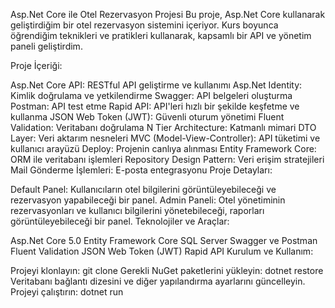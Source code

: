 Asp.Net Core ile Otel Rezervasyon Projesi
Bu proje, Asp.Net Core kullanarak geliştirdiğim bir otel rezervasyon sistemini içeriyor. Kurs boyunca öğrendiğim teknikleri ve pratikleri kullanarak, kapsamlı bir API ve yönetim paneli geliştirdim.

Proje İçeriği:

Asp.Net Core API: RESTful API geliştirme ve kullanımı
Asp.Net Identity: Kimlik doğrulama ve yetkilendirme
Swagger: API belgeleri oluşturma
Postman: API test etme
Rapid API: API'leri hızlı bir şekilde keşfetme ve kullanma
JSON Web Token (JWT): Güvenli oturum yönetimi
Fluent Validation: Veritabanı doğrulama
N Tier Architecture: Katmanlı mimari
DTO Layer: Veri aktarım nesneleri
MVC (Model-View-Controller): API tüketimi ve kullanıcı arayüzü
Deploy: Projenin canlıya alınması
Entity Framework Core: ORM ile veritabanı işlemleri
Repository Design Pattern: Veri erişim stratejileri
Mail Gönderme İşlemleri: E-posta entegrasyonu
Proje Detayları:

Default Panel: Kullanıcıların otel bilgilerini görüntüleyebileceği ve rezervasyon yapabileceği bir panel.
Admin Paneli: Otel yönetiminin rezervasyonları ve kullanıcı bilgilerini yönetebileceği, raporları görüntüleyebileceği bir panel.
Teknolojiler ve Araçlar:

Asp.Net Core 5.0
Entity Framework Core
SQL Server
Swagger ve Postman
Fluent Validation
JSON Web Token (JWT)
Rapid API
Kurulum ve Kullanım:

Projeyi klonlayın: git clone <repo-url>
Gerekli NuGet paketlerini yükleyin: dotnet restore
Veritabanı bağlantı dizesini ve diğer yapılandırma ayarlarını güncelleyin.
Projeyi çalıştırın: dotnet run
